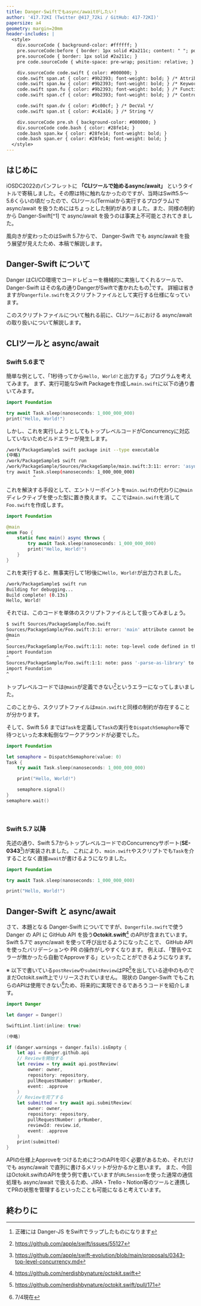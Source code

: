 ```yaml
---
title: Danger-Swiftでもasync/awaitがしたい！
author: '417.72KI (Twitter @417_72ki / GitHub: 417-72KI)'
papersize: a4
geometry: margin=20mm
header-includes: |
  <style>
    div.sourceCode { background-color: #ffffff; }
    pre.sourceCode:before { border: 1px solid #2a211c; content: " "; position: absolute; z-index: -1; }
    pre.sourceCode { border: 1px solid #2a211c; }
    pre code.sourceCode { white-space: pre-wrap; position: relative; }

    div.sourceCode code.swift { color: #000000; }
    code.swift span.at { color: #9b2393; font-weight: bold; } /* Attribute */
    code.swift span.kw { color: #9b2393; font-weight: bold; } /* Keyword */
    code.swift span.fu { color: #9b2393; font-weight: bold; } /* Function */
    code.swift span.cf { color: #9b2393; font-weight: bold; } /* ControlFlow */

    code.swift span.dv { color: #1c00cf; } /* DecVal */
    code.swift span.st { color: #c41a16; } /* String */

    div.sourceCode pre.sh { background-color: #000000; }
    div.sourceCode code.bash { color: #28fe14; }
    code.bash span.kw { color: #28fe14; font-weight: bold; }
    code.bash span.er { color: #28fe14; font-weight: bold; }
  </style>
---
```


## はじめに
iOSDC2022のパンフレットに **「CLIツールで始めるasync/await」** というタイトルで寄稿しました。その際は特に触れなかったのですが、当時はSwift5.5〜5.6くらいの頃だったので、CLIツール(Termialから実行するプログラム)で async/await を扱うためにはちょっとした制約がありました。また、同様の制約から Danger-Swift[^1] で async/await を扱うのは事実上不可能とされてきました。

風向きが変わったのはSwift 5.7からで、 Danger-Swift でも async/await を扱う展望が見えたため、本稿で解説します。

## Danger-Swift について

Danger はCI/CD環境でコードレビューを機械的に実施してくれるツールで、 Danger-Swift  はその名の通りDangerがSwiftで書かれたもの[^2]です。
詳細は省きますが`Dangerfile.swift`をスクリプトファイルとして実行する仕様になっています。

このスクリプトファイルについて触れる前に、CLIツールにおける async/await の取り扱いについて解説します。

[^2]: 正確には Danger-JS をSwiftでラップしたものになります

## CLIツールと async/await 

### Swift 5.6まで

簡単な例として、「1秒待ってから`Hello, World!`と出力する」プログラムを考えてみます。
まず、実行可能なSwift Packageを作成し`main.swift`に以下の通り書いてみます。

```swift
import Foundation

try await Task.sleep(nanoseconds: 1_000_000_000)
print("Hello, World!")
```

しかし、これを実行しようとしてもトップレベルコードがConcurrencyに対応していないためビルドエラーが発生します。

```sh
/work/PackageSample$ swift package init --type executable
(中略)
/work/PackageSample$ swift run
/work/PackageSample/Sources/PackageSample/main.swift:3:11: error: 'async' call in a function that does not support concurrency
try await Task.sleep(nanoseconds: 1_000_000_000)
          ^
```

これを解決する手段として、エントリーポイントを`main.swift`の代わりに`@main`ディレクティブを使った型に置き換えます。
ここでは`main.swift`を消して`Foo.swift`を作成します。

```swift
import Foundation

@main
enum Foo {
    static func main() async throws {
        try await Task.sleep(nanoseconds: 1_000_000_000)
        print("Hello, World!")
    }
}
```

これを実行すると、無事実行して1秒後に`Hello, World!`が出力されました。

```sh
/work/PackageSample$ swift run
Building for debugging...
Build complete! (0.13s)
Hello, World!
```

それでは、このコードを単体のスクリプトファイルとして扱ってみましょう。

```sh
$ swift Sources/PackageSample/Foo.swift
Sources/PackageSample/Foo.swift:3:1: error: 'main' attribute cannot be used in a module that contains top-level code
@main
^
Sources/PackageSample/Foo.swift:1:1: note: top-level code defined in this source file
import Foundation
^
Sources/PackageSample/Foo.swift:1:1: note: pass '-parse-as-library' to compiler invocation if this is intentional
import Foundation
^
```

トップレベルコードでは`@main`が定義できない[^3]というエラーになってしまいました。

[^3]: https://github.com/apple/swift/issues/55127

このことから、スクリプトファイルは`main.swift`と同様の制約が存在することが分かります。

そして、Swift 5.6 までは`Task`を定義して`Task`の実行を`DispatchSemaphore`等で待つといった本末転倒なワークアラウンドが必要でした。

```swift
import Foundation

let semaphore = DispatchSemaphore(value: 0)
Task {
    try await Task.sleep(nanoseconds: 1_000_000_000)

    print("Hello, World!")

    semaphore.signal()
}
semaphore.wait()
```

<br>

### Swift 5.7 以降
先述の通り、Swift 5.7からトップレベルコードでのConcurrencyサポート(**SE-0343**[^4])が実装されました。
これにより、`main.swift`やスクリプトでも`Task`を介することなく直接`await`が書けるようになりました。

[^4]: https://github.com/apple/swift-evolution/blob/main/proposals/0343-top-level-concurrency.md


```swift
import Foundation

try await Task.sleep(nanoseconds: 1_000_000_000)

print("Hello, World!")
```

## Danger-Swift と async/await
さて、本題となる Danger-Swift についてですが、`Dangerfile.swift`で使う Danger の API に GitHub API を扱う**Octokit.swift**[^5] のAPIが含まれています。
Swift 5.7で async/await を使って呼び出せるようになったことで、 GitHub API を使ったバリデーションや PR の操作がしやすくなります。
例えば、「警告やエラーが無かったら自動でApproveする」といったことができるようになります。

[^5]: https://github.com/nerdishbynature/octokit.swift

※ 以下で書いている`postReview`や`submitReview`はPR[^6]を出している途中のものでまだOctokit.swift上でリリースされていません。
現状の Danger-Swift でもこれらのAPIは使用できない[^7]ため、将来的に実現できるであろうコードを紹介します。

[^6]: https://github.com/nerdishbynature/octokit.swift/pull/171
[^7]: 7/4現在

```swift
import Danger

let danger = Danger()

SwiftLint.lint(inline: true)

(中略)

if (danger.warnings + danger.fails).isEmpty {
    let api = danger.github.api
    // Reviewを開始する
    let review = try await api.postReview(
        owner: owner, 
        repository: repository, 
        pullRequestNumber: prNumber, 
        event: .approve
    )
    // Reviewを完了する
    let submitted = try await api.submitReview(
        owner: owner,
        repository: repository,
        pullRequestNumber: prNumber,
        reviewId: review.id,
        event: .approve
    )
    print(submitted)
}
```

APIの仕様上Approveをつけるために2つのAPIを叩く必要があるため、それだけでも async/await で直列に書けるメリットが分かるかと思います。
また、今回はOctokit.swiftのAPIを使う例で書いていますが`URLSession`を使った通常の通信処理も async/await で扱えるため、JIRA・Trello・Notion等のツールと連携してPRの状態を管理するといったことも可能になると考えています。

## 終わりに
